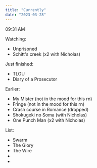 ```yaml
---
title: "Currently"
date: "2023-03-28"
---
```


09:31 AM

Watching:

- Unprisoned
- Schitt's creek (x2 with Nicholas)

Just finished:

- TLOU
- Diary of a Prosecutor

Earlier:

- My Mister (not in the mood for this rn)
- Fringe (not in the mood for this rn)
- Crash course in Romance (dropped)
- Shokugeki no Soma (with Nicholas)
- One Punch Man (x2 with Nicholas)

List:

- Swarm
- The Glory
- The Wire
-
-
